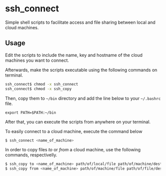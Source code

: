 # ssh_connect

Simple shell scripts to facilitate access and file sharing between local and cloud machines.

## Usage

Edit the scripts to include the name, key and hostname of the cloud machines you want to connect.

Afterwards, make the scripts executable using the following commands on terminal.

```bash
ssh_connect$ chmod -x ssh_connect
ssh_connect$ chmod -x ssh_copy
```

Then, copy them to `~/bin` directory and add the line below to your `~/.bashrc` file.

```
export PATH=$PATH:~/bin
```

After that, you can execute the scripts from anywhere on your terminal.

To easily connect to a cloud machine, execute the command below

```bash
$ ssh_connect <name_of_machine>
```

In order to copy files _to_ or _from_ a cloud machine, use the following commands, respectivelly.

```bash
$ ssh_copy to <name_of_machine> path/of/local/file path/of/machine/destiny
$ ssh_copy from <name_of_machine> path/of/machine/file path/of/file/destiny
```


